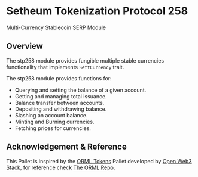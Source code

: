 # Setheum Tokenization Protocol 258
Multi-Currency Stablecoin SERP Module

## Overview

The stp258 module provides fungible multiple stable currencies functionality that implements `SettCurrency` trait.

The stp258 module provides functions for:

- Querying and setting the balance of a given account.
- Getting and managing total issuance.
- Balance transfer between accounts.
- Depositing and withdrawing balance.
- Slashing an account balance.
- Minting and Burning currencies.
- Fetching prices for currencies.
## Acknowledgement & Reference

This Pallet is inspired by the [ORML Tokens](https://github.com/open-web3-stack/open-runtime-module-library/blob/master/tokens) Pallet developed by [Open Web3 Stack](https://github.com/open-web3-stack/), for reference check [The ORML Repo](https://github.com/open-web3-stack/open-runtime-module-library).
